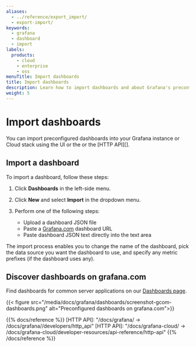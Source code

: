 ```yaml
---
aliases:
  - ../reference/export_import/
  - export-import/
keywords:
  - grafana
  - dashboard
  - import
labels:
  products:
    - cloud
    - enterprise
    - oss
menuTitle: Import dashboards
title: Import dashboards
description: Learn how to import dashboards and about Grafana's preconfigured dashboards
weight: 5
---
```


# Import dashboards

You can import preconfigured dashboards into your Grafana instance or Cloud stack using the UI or the or the [HTTP API][].

## Import a dashboard

To import a dashboard, follow these steps:

1. Click **Dashboards** in the left-side menu.
1. Click **New** and select **Import** in the dropdown menu.
1. Perform one of the following steps:

   - Upload a dashboard JSON file
   - Paste a [Grafana.com](https://grafana.com) dashboard URL
   - Paste dashboard JSON text directly into the text area

The import process enables you to change the name of the dashboard, pick the data source you want the dashboard to use, and specify any metric prefixes (if the dashboard uses any).

## Discover dashboards on grafana.com

Find dashboards for common server applications on our [Dashboards page](https://grafana.com/grafana/dashboards/).

{{< figure src="/media/docs/grafana/dashboards/screenshot-gcom-dashboards.png" alt="Preconfigured dashboards on grafana.com">}}

{{% docs/reference %}}
[HTTP API]: "/docs/grafana/ -> /docs/grafana/<GRAFANA VERSION>/developers/http_api"
[HTTP API]: "/docs/grafana-cloud/ -> /docs/grafana-cloud/developer-resources/api-reference/http-api"
{{% /docs/reference %}}

